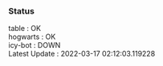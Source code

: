 ### Status


table : OK  
hogwarts : OK  
icy-bot : DOWN  
Latest Update : 2022-03-17 02:12:03.119228
